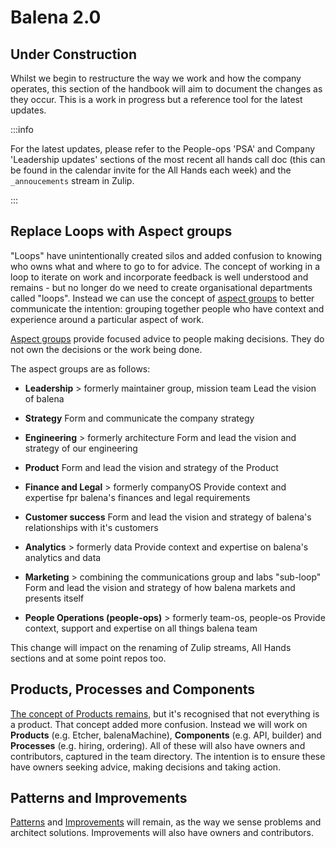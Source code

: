 # Balena 2.0 
## Under Construction
Whilst we begin to restructure the way we work and how the company operates, this section of the handbook will aim to document the changes as they occur. This is a work in progress but a reference tool for the latest updates.

:::info

For the latest updates, please refer to the People-ops 'PSA' and Company 'Leadership updates' sections of the most recent all hands call doc (this can be found in the calendar invite for the All Hands each week) and the `_annoucements` stream in Zulip.

:::

## Replace Loops with Aspect groups
"Loops" have unintentionally created silos and added confusion to knowing who owns what and where to go to for advice. The concept of working in a loop to iterate on work and incorporate feedback is well understood and remains - but no longer do we need to create organisational departments called "loops". Instead we can use the concept of [aspect groups](../glossary.md/#aspect--aspect-group) to better communicate the intention: grouping together people who have context and experience around a particular aspect of work. 

[Aspect groups](../glossary.md/#aspect--aspect-group) provide focused advice to people making decisions. They do not own the decisions or the work being done.

The aspect groups are as follows:

* **Leadership** > formerly maintainer group, mission team
  Lead the vision of balena

* **Strategy** 
  Form and communicate the company strategy

* **Engineering** > formerly architecture
  Form and lead the vision and strategy of our engineering

* **Product**
  Form and lead the vision and strategy of the Product

* **Finance and Legal** > formerly companyOS
  Provide context and expertise fpr balena's finances and legal requirements 

* **Customer success**
  Form and lead the vision and strategy of balena's relationships with it's customers

* **Analytics** > formerly data
  Provide context and expertise on balena's analytics and data

* **Marketing** > combining the communications group and labs "sub-loop"
  Form and lead the vision and strategy of how balena markets and presents itself

* **People Operations (people-ops)** > formerly team-os, people-os
  Provide context, support and expertise on all things balena team

This change will impact on the renaming of Zulip streams, All Hands sections and at some point repos too.

## Products, Processes and Components
[The concept of Products remains](../products-and-productization/README.md), but it's recognised that not everything is a product. That concept added more confusion. Instead we will work on **Products** (e.g. Etcher, balenaMachine), **Components** (e.g. API, builder) and **Processes** (e.g. hiring, ordering). All of these will also have owners and contributors, captured in the team directory. The intention is to ensure these have owners seeking advice, making decisions and taking action.

## Patterns and Improvements
[Patterns](../glossary.md/#pattern) and [Improvements](../glossary.md/#improvement) will remain, as the way we sense problems and architect solutions. Improvements will also have owners and contributors.